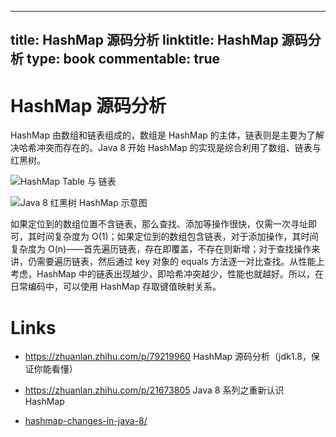 
---
title: HashMap 源码分析
linktitle: HashMap 源码分析
type: book
commentable: true
---

# HashMap 源码分析

HashMap 由数组和链表组成的，数组是 HashMap 的主体，链表则是主要为了解决哈希冲突而存在的。Java 8 开始 HashMap 的实现是综合利用了数组、链表与红黑树。

![HashMap Table 与 链表](https://ngte-superbed.oss-cn-beijing.aliyuncs.com/superbed/2021/07/16/60f15fd95132923bf833a63f.jpg)

![Java 8 红黑树 HashMap 示意图](https://ngte-superbed.oss-cn-beijing.aliyuncs.com/superbed/2021/07/16/60f18c835132923bf83378cd.jpg)

如果定位到的数组位置不含链表，那么查找、添加等操作很快，仅需一次寻址即可，其时间复杂度为 O(1)；如果定位到的数组包含链表，对于添加操作，其时间复杂度为 O(n)——首先遍历链表，存在即覆盖，不存在则新增；对于查找操作来讲，仍需要遍历链表，然后通过 key 对象的 equals 方法逐一对比查找。从性能上考虑，HashMap 中的链表出现越少，即哈希冲突越少，性能也就越好。所以，在日常编码中，可以使用 HashMap 存取键值映射关系。

# Links

- https://zhuanlan.zhihu.com/p/79219960 HashMap 源码分析（jdk1.8，保证你能看懂）

- https://zhuanlan.zhihu.com/p/21673805 Java 8 系列之重新认识 HashMap

- [hashmap-changes-in-java-8/](https://examples.javacodegeeks.com/core-java/util/hashmap/hashmap-changes-in-java-8/)

    